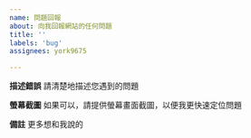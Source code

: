 ```yaml
---
name: 問題回報
about: 向我回報網站的任何問題
title: ''
labels: 'bug'
assignees: york9675

---
```


**描述錯誤**
請清楚地描述您遇到的問題

**螢幕截圖**
如果可以，請提供螢幕畫面截圖，以便我更快速定位問題

**備註**
更多想和我說的
